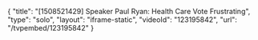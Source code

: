 {
    "title": "[1508521429] Speaker Paul Ryan: Health Care Vote Frustrating",
    "type": "solo",
    "layout": "iframe-static",
    "videoId": "123195842",
    "url": "\/tvpembed\/123195842"
}